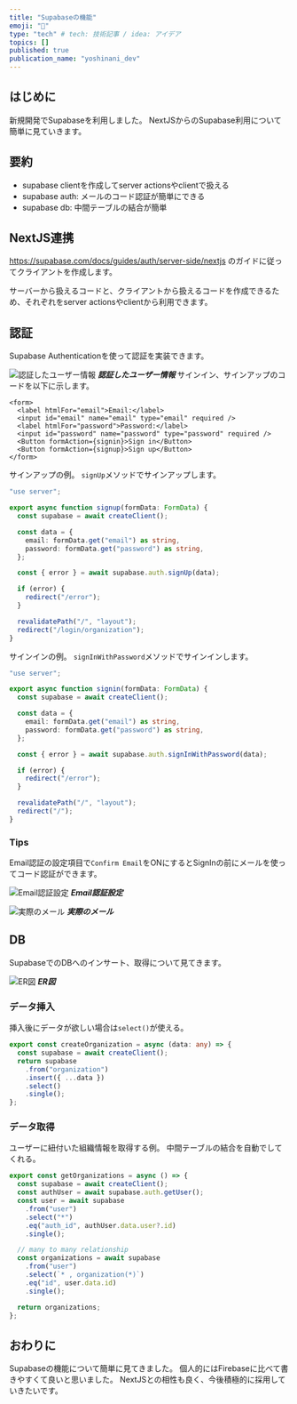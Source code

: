 ```yaml
---
title: "Supabaseの機能"
emoji: "🎃"
type: "tech" # tech: 技術記事 / idea: アイデア
topics: []
published: true
publication_name: "yoshinani_dev"
---
```


## はじめに

新規開発でSupabaseを利用しました。
NextJSからのSupabase利用について簡単に見ていきます。

## 要約

- supabase clientを作成してserver actionsやclientで扱える
- supabase auth: メールのコード認証が簡単にできる
- supabase db: 中間テーブルの結合が簡単

## NextJS連携

<https://supabase.com/docs/guides/auth/server-side/nextjs> のガイドに従ってクライアントを作成します。

サーバーから扱えるコードと、クライアントから扱えるコードを作成できるため、それぞれをserver actionsやclientから利用できます。

## 認証

Supabase Authenticationを使って認証を実装できます。

![認証したユーザー情報](https://storage.googleapis.com/zenn-user-upload/41af6f3a6503-20241125.png)
***認証したユーザー情報***
サインイン、サインアップのコードを以下に示します。

```tsx:form.tsx
<form>
  <label htmlFor="email">Email:</label>
  <input id="email" name="email" type="email" required />
  <label htmlFor="password">Password:</label>
  <input id="password" name="password" type="password" required />
  <Button formAction={signin}>Sign in</Button>
  <Button formAction={signup}>Sign up</Button>
</form>
```

サインアップの例。
`signUp`メソッドでサインアップします。

```ts:signup.ts
"use server";

export async function signup(formData: FormData) {
  const supabase = await createClient();

  const data = {
    email: formData.get("email") as string,
    password: formData.get("password") as string,
  };

  const { error } = await supabase.auth.signUp(data);

  if (error) {
    redirect("/error");
  }

  revalidatePath("/", "layout");
  redirect("/login/organization");
}
```

サインインの例。
`signInWithPassword`メソッドでサインインします。

```ts:signin.ts
"use server";

export async function signin(formData: FormData) {
  const supabase = await createClient();

  const data = {
    email: formData.get("email") as string,
    password: formData.get("password") as string,
  };

  const { error } = await supabase.auth.signInWithPassword(data);

  if (error) {
    redirect("/error");
  }

  revalidatePath("/", "layout");
  redirect("/");
}
```

### Tips

Email認証の設定項目で`Confirm Email`をONにするとSignInの前にメールを使ってコード認証ができます。

![Email認証設定](https://storage.googleapis.com/zenn-user-upload/dc80a84f7768-20241125.png)
***Email認証設定***

![実際のメール](https://storage.googleapis.com/zenn-user-upload/0f0229997d6a-20241126.png)
***実際のメール***

## DB

SupabaseでのDBへのインサート、取得について見てきます。

![ER図](https://storage.googleapis.com/zenn-user-upload/8e56bfba6af1-20241125.png)
***ER図***

### データ挿入

挿入後にデータが欲しい場合は`select()`が使える。

```ts
export const createOrganization = async (data: any) => {
  const supabase = await createClient();
  return supabase
    .from("organization")
    .insert({ ...data })
    .select()
    .single(); 
};
```

### データ取得

ユーザーに紐付いた組織情報を取得する例。
中間テーブルの結合を自動でしてくれる。

```ts
export const getOrganizations = async () => {
  const supabase = await createClient();
  const authUser = await supabase.auth.getUser();
  const user = await supabase
    .from("user")
    .select("*")
    .eq("auth_id", authUser.data.user?.id)
    .single();

  // many to many relationship
  const organizations = await supabase
    .from("user")
    .select(`* , organization(*)`)
    .eq("id", user.data.id)
    .single();

  return organizations;
};
```

## おわりに

Supabaseの機能について簡単に見てきました。
個人的にはFirebaseに比べて書きやすくて良いと思いました。
NextJSとの相性も良く、今後積極的に採用していきたいです。
